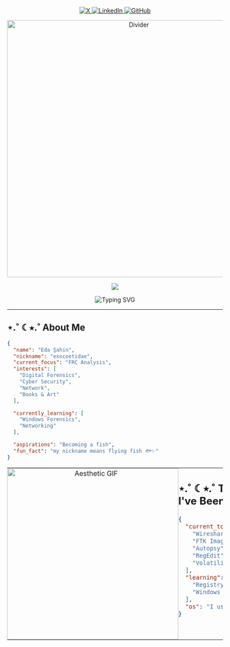 <!-- Social Media Links -->
<p align="center">
  <a href="https://twitter.com/xid33n">
    <img src="https://img.shields.io/badge/X-000000?style=for-the-badge&logo=x&logoColor=white" alt="X"/>
  </a>
  <a href="https://linkedin.com/in/eda-şahin-a547a8295">
    <img src="https://img.shields.io/badge/LinkedIn-132278?style=for-the-badge&logo=linkedin&logoColor=white" alt="LinkedIn"/>
  </a>
  <a href="https://github.com/EdaShn">
    <img src="https://img.shields.io/badge/GitHub-808080?style=for-the-badge&logo=github&logoColor=white" alt="GitHub"/>
  </a>
</p>

<!-- Decorative GIF -->
<p align="center">
  <img src="https://media1.tenor.com/m/uAyivvIwhzwAAAAC/tlt.gif" width="600" alt="Divider"/>
</p>

<!-- Animated Header -->
<p align="center">
  <img src="https://capsule-render.vercel.app/api?type=waving&color=0:000000&height=200&section=header&text=Eda%20Şahin&fontSize=70&fontColor=ffffff&animation=fadeIn&fontAlignY=35&desc=Wannabe%20Frc%20Analyst%20|%20Nick:%20exocoetidae&descAlignY=55&descSize=20"/>
</p>
<!-- FRC Notes Animated -->
<p align="center"><img src="https://readme-typing-svg.herokuapp.com?font=Fira+Code&size=18&duration=3000&pause=1000&color=FFFFFF&center=true&vCenter=true&width=500&lines=Aspiring+FRC+Analyst;Diving+deep+into+digital+forensics;Passionate+about+cybersecurity;Always+investigating%2C+always+learning" alt="Typing SVG" />
</p>

---

## ⋆.˚ ☾⭒.˚ About Me
```json
{
  "name": "Eda Şahin",
  "nickname": "exocoetidae",
  "current_focus": "FRC Analysis",
  "interests": [
    "Digital Forensics",
    "Cyber Security", 
    "Network",
    "Books & Art"
  ],

  "currently_learning": [
    "Windows Forensics",
    "Networking"
  ],

  "aspirations": "Becoming a fish",
  "fun_fact": "my nickname means flying fish 🐟✨"
}

```
<table style="border-collapse: collapse; border: none; border-spacing: 0; width: 100%;">
<tr>
<td width="50%" align="center" style="border: none; padding: 0;">

<img src="https://media1.tenor.com/m/J-HRG1Ks-k8AAAAd/zen-ichi.gif" width="400" alt="Aesthetic GIF"/>

</td>
<td width="50%" valign="top" style="border: none; padding: 0;">

<h2> ⋆.˚ ☾⭒.˚ Tools I've Been Using</h2>

```json
{
  "current_tools": [
    "Wireshark",
    "FTK Imager",
    "Autopsy",
    "RegEdit",
    "Volatility"
  ],
  "learning": [
    "Registry Forensics",
    "Windows Artifacts"
  ],
  "os": "I use NixOS btw"
}
```
</td>

<!-- Sağ GIF -->
<td width="25%" align="center" valign="middle" style="border: none; padding: 0;">
  <img src="https://media1.tenor.com/m/9Q3mIF6E2n0AAAAC/art-trippy-art.gif" width="300" alt="Right Trippy GIF"/>
</td>

